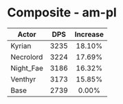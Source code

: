 # Composite - am-pl
| Actor | DPS | Increase |
|---|:---:|:---:|
|Kyrian|3235|18.10%|
|Necrolord|3224|17.69%|
|Night_Fae|3186|16.32%|
|Venthyr|3173|15.85%|
|Base|2739|0.00%|
